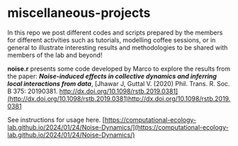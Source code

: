 # miscellaneous-projects

In this repo we post different codes and scripts prepared by the members for different activities such as tutorials, modelling coffee sessions, or in general to illustrate interesting results and methodologies to be shared with members of the lab and beyond!

**noise.r** presents some code developed by Marco to explore the results from the paper: ***Noise-induced effects in collective dynamics and inferring local interactions from data***, [Jhawar J, Guttal V. (2020) Phil. Trans. R. Soc. B 375: 20190381. http://dx.doi.org/10.1098/rstb.2019.0381](http://dx.doi.org/10.1098/rstb.2019.0381)http://dx.doi.org/10.1098/rstb.2019.0381

See instructions for usage here. [https://computational-ecology-lab.github.io/2024/01/24/Noise-Dynamics/](https://computational-ecology-lab.github.io/2024/01/24/Noise-Dynamics/)
